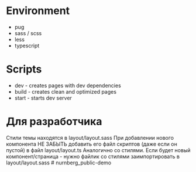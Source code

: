 # Environment
- pug
- sass / scss
- less
- typescript

# Scripts
- dev - creates pages with dev dependencies
- build - creates clean and optimized pages
- start - starts dev server

# Для разработчика
Стили темы находятся в layout/layout.sass
При добавлении нового компонента НЕ ЗАБЫТЬ добавить его файл скриптов (даже если он пустой) в файл layout/layout.ts
Аналогично со стилями. Если будет новый компонент/страница - нужно файлик со стилями заимпортировать в layout/layout.sass
#   n u r n b e r g _ p u b l i c - d e m o  
 